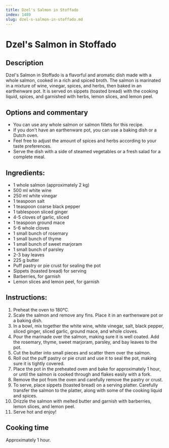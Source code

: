```yaml
---
title: Dzel's Salmon in Stoffado
index: 1489
slug: dzel-s-salmon-in-stoffado.md
---
```


# Dzel's Salmon in Stoffado

## Description
Dzel's Salmon in Stoffado is a flavorful and aromatic dish made with a whole salmon, cooked in a rich and spiced broth. The salmon is marinated in a mixture of wine, vinegar, spices, and herbs, then baked in an earthenware pot. It is served on sippets (toasted bread) with the cooking liquid, spices, and garnished with herbs, lemon slices, and lemon peel.

## Options and commentary
- You can use any whole salmon or salmon fillets for this recipe.
- If you don't have an earthenware pot, you can use a baking dish or a Dutch oven.
- Feel free to adjust the amount of spices and herbs according to your taste preferences.
- Serve the dish with a side of steamed vegetables or a fresh salad for a complete meal.

## Ingredients:
- 1 whole salmon (approximately 2 kg)
- 500 ml white wine
- 250 ml white vinegar
- 1 teaspoon salt
- 1 teaspoon coarse black pepper
- 1 tablespoon sliced ginger
- 4-5 cloves of garlic, sliced
- 1 teaspoon ground mace
- 5-6 whole cloves
- 1 small bunch of rosemary
- 1 small bunch of thyme
- 1 small bunch of sweet marjoram
- 1 small bunch of parsley
- 2-3 bay leaves
- 225 g butter
- Puff pastry or pie crust for sealing the pot
- Sippets (toasted bread) for serving
- Barberries, for garnish
- Lemon slices and lemon peel, for garnish

## Instructions:
1. Preheat the oven to 180°C.
2. Scale the salmon and remove any fins. Place it in an earthenware pot or a baking dish.
3. In a bowl, mix together the white wine, white vinegar, salt, black pepper, sliced ginger, sliced garlic, ground mace, and whole cloves.
4. Pour the marinade over the salmon, making sure it is well coated. Add the rosemary, thyme, sweet marjoram, parsley, and bay leaves to the pot.
5. Cut the butter into small pieces and scatter them over the salmon.
6. Roll out the puff pastry or pie crust and use it to seal the pot, making sure it is tightly covered.
7. Place the pot in the preheated oven and bake for approximately 1 hour, or until the salmon is cooked through and flakes easily with a fork.
8. Remove the pot from the oven and carefully remove the pastry or crust.
9. To serve, place sippets (toasted bread) on a serving platter. Carefully transfer the salmon to the platter, along with some of the cooking liquid and spices.
10. Drizzle the salmon with melted butter and garnish with barberries, lemon slices, and lemon peel.
11. Serve hot and enjoy!

## Cooking time
Approximately 1 hour.